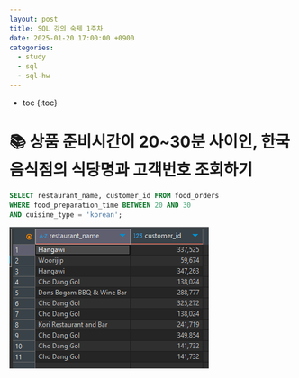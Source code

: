 ```yaml
---
layout: post
title: SQL 강의 숙제 1주차
date: 2025-01-20 17:00:00 +0900
categories: 
  - study
  - sql
  - sql-hw
---
```


* toc
{:toc}

# 📚 상품 준비시간이 20~30분 사이인, 한국음식점의 식당명과 고객번호 조회하기

```sql
SELECT restaurant_name, customer_id FROM food_orders
WHERE food_preparation_time BETWEEN 20 AND 30
AND cuisine_type = 'korean';
```
![hw1-1](/assets/img/blog/sql-hw/hw1-1.png)